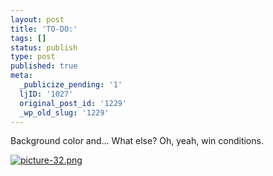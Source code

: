 ```yaml
---
layout: post
title: 'TO-DO:'
tags: []
status: publish
type: post
published: true
meta:
  _publicize_pending: '1'
  ljID: '1027'
  original_post_id: '1229'
  _wp_old_slug: '1229'
---
```

Background color and...  What else?  Oh, yeah, win conditions.

<a href='http://jay.mcgavren.com/blog/wp-content/uploads/2009/06/picture-32.png' title='picture-32.png'><img src='http://jay.mcgavren.com/blog/wp-content/uploads/2009/06/picture-32.thumbnail.png' alt='picture-32.png' /></a>
